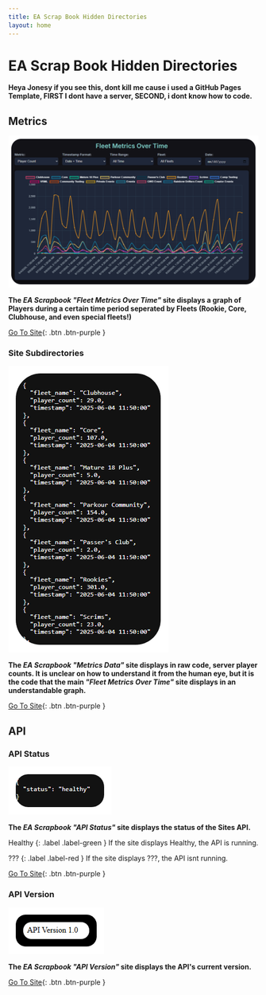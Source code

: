 ```yaml
---
title: EA Scrap Book Hidden Directories
layout: home
---
```


# EA Scrap Book Hidden Directories

**Heya Jonesy if you see this, dont kill me cause i used a GitHub Pages Template, FIRST I dont have a server, SECOND, i dont know how to code.**

## Metrics

![EA Scrapbook Metics Site](https://raw.githubusercontent.com/wspbran/eascrapbookhiddendirectories/refs/heads/main/docs/ODMSNEW.png)

**The *EA Scrapbook "Fleet Metrics Over Time"* site displays a graph of Players during a certain time period seperated by Fleets (Rookie, Core, Clubhouse, and even special fleets!)**

[Go To Site](https://app.eascrapbook.org/fleets){: .btn .btn-purple }

### Site Subdirectories

![EA Scrapbook Metrics Data Site](https://raw.githubusercontent.com/wspbran/eascrapbookhiddendirectories/refs/heads/main/docs/EASMD.png)

**The *EA Scrapbook "Metrics Data"* site displays in raw code, server player counts. It is unclear on how to understand it from the human eye, but it is the code that the main *"Fleet Metrics Over Time"* site displays in an understandable graph.**

[Go To Site](https://app.eascrapbook.org/fleets/data){: .btn .btn-purple }

## API

### API Status

![EA Scrapbook API Status Site](https://raw.githubusercontent.com/wspbran/eascrapbookhiddendirectories/refs/heads/main/docs/APISTATUS.png)

**The *EA Scrapbook "API Status"* site displays the status of the Sites API.**

Healthy
{: .label .label-green }
If the site displays Healthy, the API is running.

???
{: .label .label-red }
If the site displays ???, the API isnt running.

[Go To Site](https://app.eascrapbook.org/api/health){: .btn .btn-purple }

### API Version

![EA Scrapbook API Version Site](https://raw.githubusercontent.com/wspbran/eascrapbookhiddendirectories/refs/heads/main/docs/APIVERSION.png)

**The *EA Scrapbook "API Version"* site displays the API's current version.**

[Go To Site](https://app.eascrapbook.org/api/version){: .btn .btn-purple }

